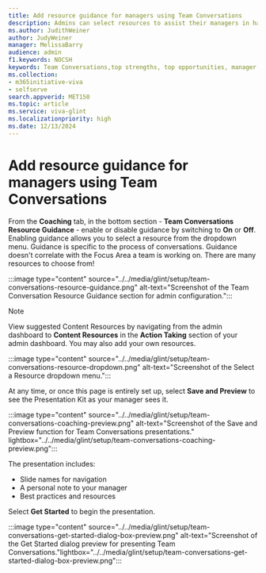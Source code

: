 ```yaml
---
title: Add resource guidance for managers using Team Conversations
description: Admins can select resources to assist their managers in having great conversations with their teams.
ms.author: JudithWeiner
author: JudyWeiner
manager: MelissaBarry
audience: admin
f1.keywords: NOCSH
keywords: Team Conversations,top strengths, top opportunities, manager coaching content
ms.collection:  
- m365initiative-viva
- selfserve 
search.appverid: MET150 
ms.topic: article
ms.service: viva-glint
ms.localizationpriority: high
ms.date: 12/13/2024
---
```


# Add resource guidance for managers using Team Conversations

From the **Coaching** tab, in the bottom section - **Team Conversations Resource Guidance** - enable or disable guidance by switching to **On** or **Off**. Enabling guidance allows you to select a resource from the dropdown menu. Guidance is specific to the process of conversations. Guidance doesn't correlate with the Focus Area a team is working on. There are many resources to choose from!

:::image type="content" source="../../media/glint/setup/team-conversations-resource-guidance.png" alt-text="Screenshot of the Team Conversation Resource Guidance section for admin configuration.":::

>[!NOTE] 
> View suggested Content Resources by navigating from the admin dashboard to **Content Resources** in the **Action Taking** section of your admin dashboard. You may also add your own resources. 

:::image type="content" source="../../media/glint/setup/team-conversations-resource-dropdown.png" alt-text="Screenshot of the Select a Resource dropdown menu.":::

At any time, or once this page is entirely set up, select **Save and Preview** to see the Presentation Kit as your manager sees it. 

:::image type="content" source="../../media/glint/setup/team-conversations-coaching-preview.png" alt-text="Screenshot of the Save and Preview function for Team Conversations presentations." lightbox="../../media/glint/setup/team-conversations-coaching-preview.png":::

The presentation includes: 

- Slide names for navigation 
- A personal note to your manager 
- Best practices and resources

Select **Get Started** to begin the presentation. 

:::image type="content" source="../../media/glint/setup/team-conversations-get-started-dialog-box-preview.png" alt-text="Screenshot of the Get Started dialog preview for presenting Team Conversations."lightbox="../../media/glint/setup/team-conversations-get-started-dialog-box-preview.png":::



